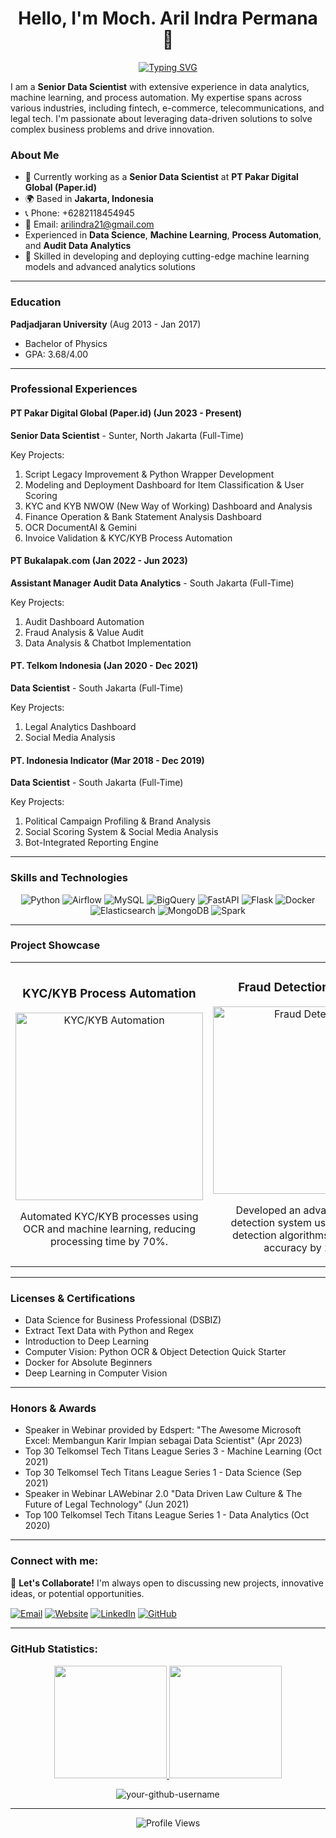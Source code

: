 <div align="center">

# **Hello, I'm Moch. Aril Indra Permana** 👋

[![Typing SVG](https://readme-typing-svg.demolab.com?font=Fira+Code&pause=1000&color=2596BE&center=true&vCenter=true&width=435&lines=Senior+Data+Scientist;Machine+Learning+Expert;Process+Automation+Specialist;Innovator+in+Data-Driven+Solutions)](https://git.io/typing-svg)

</div>

I am a **Senior Data Scientist** with extensive experience in data analytics, machine learning, and process automation. My expertise spans across various industries, including fintech, e-commerce, telecommunications, and legal tech. I'm passionate about leveraging data-driven solutions to solve complex business problems and drive innovation.

### About Me
- 🔭 Currently working as a **Senior Data Scientist** at **PT Pakar Digital Global (Paper.id)**
- 🌍 Based in **Jakarta, Indonesia**
- 📞 Phone: +6282118454945
- 📧 Email: arilindra21@gmail.com
-  Experienced in **Data Science**, **Machine Learning**, **Process Automation**, and **Audit Data Analytics**
- 🚀 Skilled in developing and deploying cutting-edge machine learning models and advanced analytics solutions

---

### Education
**Padjadjaran University** (Aug 2013 - Jan 2017)
- Bachelor of Physics
- GPA: 3.68/4.00

---

### Professional Experiences

#### PT Pakar Digital Global (Paper.id) (Jun 2023 - Present)
**Senior Data Scientist** - Sunter, North Jakarta (Full-Time)

Key Projects:
1. Script Legacy Improvement & Python Wrapper Development
2. Modeling and Deployment Dashboard for Item Classification & User Scoring
3. KYC and KYB NWOW (New Way of Working) Dashboard and Analysis
4. Finance Operation & Bank Statement Analysis Dashboard
5. OCR DocumentAI & Gemini
6. Invoice Validation & KYC/KYB Process Automation

#### PT Bukalapak.com (Jan 2022 - Jun 2023)
**Assistant Manager Audit Data Analytics** - South Jakarta (Full-Time)

Key Projects:
1. Audit Dashboard Automation
2. Fraud Analysis & Value Audit
3. Data Analysis & Chatbot Implementation

#### PT. Telkom Indonesia (Jan 2020 - Dec 2021)
**Data Scientist** - South Jakarta (Full-Time)

Key Projects:
1. Legal Analytics Dashboard
2. Social Media Analysis

#### PT. Indonesia Indicator (Mar 2018 - Dec 2019)
**Data Scientist** - South Jakarta (Full-Time)

Key Projects:
1. Political Campaign Profiling & Brand Analysis
2. Social Scoring System & Social Media Analysis
3. Bot-Integrated Reporting Engine

---

### Skills and Technologies

<p align="center">
  <img src="https://img.shields.io/badge/Python-3776AB?style=for-the-badge&logo=python&logoColor=white" alt="Python"/>
  <img src="https://img.shields.io/badge/Airflow-017CEE?style=for-the-badge&logo=apache-airflow&logoColor=white" alt="Airflow"/>
  <img src="https://img.shields.io/badge/MySQL-4479A1?style=for-the-badge&logo=mysql&logoColor=white" alt="MySQL"/>
  <img src="https://img.shields.io/badge/BigQuery-4285F4?style=for-the-badge&logo=google-cloud&logoColor=white" alt="BigQuery"/>
  <img src="https://img.shields.io/badge/FastAPI-009688?style=for-the-badge&logo=fastapi&logoColor=white" alt="FastAPI"/>
  <img src="https://img.shields.io/badge/Flask-000000?style=for-the-badge&logo=flask&logoColor=white" alt="Flask"/>
  <img src="https://img.shields.io/badge/Docker-2496ED?style=for-the-badge&logo=docker&logoColor=white" alt="Docker"/>
  <img src="https://img.shields.io/badge/Elasticsearch-005571?style=for-the-badge&logo=elasticsearch&logoColor=white" alt="Elasticsearch"/>
  <img src="https://img.shields.io/badge/MongoDB-47A248?style=for-the-badge&logo=mongodb&logoColor=white" alt="MongoDB"/>
  <img src="https://img.shields.io/badge/Apache%20Spark-E25A1C?style=for-the-badge&logo=apache-spark&logoColor=white" alt="Spark"/>
</p>

---

### Project Showcase

<table>
  <tr>
    <td width="50%">
      <h3 align="center">KYC/KYB Process Automation</h3>
      <p align="center">
        <a href="https://github.com/your-username/kyc-kyb-automation" target="_blank">
          <img src="https://via.placeholder.com/300x200?text=KYC/KYB+Automation" width="300" alt="KYC/KYB Automation">
        </a>
      </p>
      <p align="center">
        Automated KYC/KYB processes using OCR and machine learning, reducing processing time by 70%.
      </p>
    </td>
    <td width="50%">
      <h3 align="center">Fraud Detection System</h3>
      <p align="center">
        <a href="https://github.com/your-username/fraud-detection" target="_blank">
          <img src="https://via.placeholder.com/300x200?text=Fraud+Detection" width="300" alt="Fraud Detection">
        </a>
      </p>
      <p align="center">
        Developed an advanced fraud detection system using anomaly detection algorithms, improving accuracy by 25%.
      </p>
    </td>
  </tr>
</table>

---

### Licenses & Certifications
- Data Science for Business Professional (DSBIZ)
- Extract Text Data with Python and Regex
- Introduction to Deep Learning
- Computer Vision: Python OCR & Object Detection Quick Starter
- Docker for Absolute Beginners
- Deep Learning in Computer Vision

---

### Honors & Awards
- Speaker in Webinar provided by Edspert: "The Awesome Microsoft Excel: Membangun Karir Impian sebagai Data Scientist" (Apr 2023)
- Top 30 Telkomsel Tech Titans League Series 3 - Machine Learning (Oct 2021)
- Top 30 Telkomsel Tech Titans League Series 1 - Data Science (Sep 2021)
- Speaker in Webinar LAWebinar 2.0 "Data Driven Law Culture & The Future of Legal Technology" (Jun 2021)
- Top 100 Telkomsel Tech Titans League Series 1 - Data Analytics (Oct 2020)

---

### Connect with me:

🔗 **Let's Collaborate!** I'm always open to discussing new projects, innovative ideas, or potential opportunities.

<p align="left">
  <a href="mailto:arilindra21@gmail.com" target="blank"><img align="center" src="https://img.shields.io/badge/Gmail-D14836?style=for-the-badge&logo=gmail&logoColor=white" alt="Email" /></a>
  <a href="https://porfolio-tau-rouge.vercel.app/" target="blank"><img align="center" src="https://img.shields.io/badge/Website-4285F4?style=for-the-badge&logo=google-chrome&logoColor=white" alt="Website" /></a>
  <a href="https://www.linkedin.com/in/moch-aril-indra-permana-52887b138/" target="blank"><img align="center" src="https://img.shields.io/badge/LinkedIn-0077B5?style=for-the-badge&logo=linkedin&logoColor=white" alt="LinkedIn" /></a>
  <a href="https://github.com/Mocharil" target="blank"><img align="center" src="https://img.shields.io/badge/GitHub-100000?style=for-the-badge&logo=github&logoColor=white" alt="GitHub" /></a>
</p>

---

### GitHub Statistics:

<p align="center">
<a href="https://github.com/your-github-username">
  <img height="180em" src="https://github-readme-stats-eight-theta.vercel.app/api?username=your-github-username&show_icons=true&theme=algolia&include_all_commits=true&count_private=true"/>
  <img height="180em" src="https://github-readme-stats-eight-theta.vercel.app/api/top-langs/?username=your-github-username&layout=compact&langs_count=8&theme=algolia"/>
</a>
</p>

<p align="center">
  <img src="https://github-readme-streak-stats.herokuapp.com/?user=your-github-username&theme=algolia" alt="your-github-username" />
</p>

---

<p align="center">
  <img src="https://komarev.com/ghpvc/?username=your-github-username&label=Profile%20views&color=0e75b6&style=flat" alt="Profile Views" />
</p>
